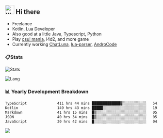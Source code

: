 ## <img alt="wave" src="https://raw.githubusercontent.com/MartinHeinz/MartinHeinz/master/wave.gif" width="30px"> Hi there

- Freelance
- Kotlin, Lua Developer
- Also good at a little Java, Typescript, Python
- Play [osu! mania](https://osu.ppy.sh/users/29808669), l4d2, and more game
- Currently working [ChatLuna](https://github.com/ChatLunaLab), [lua-parser](https://github.com/dingyi222666/lua-parser), [AndroCode](https://github.com/dingyi222666/AndroCode)

### 📋Stats

![Stats](https://github-readme-stats.vercel.app/api?username=dingyi222666&show_icons=true&icon_color=47A69E&title_color=47A69E&count_private=true)    

![Lang](https://github-readme-stats.vercel.app/api/top-langs/?username=dingyi222666&layout=compact&title_color=47A69E&hide=html,css,c,c%2B%2B)   

### 📊 Yearly Development Breakdown

<!--START_SECTION:waka-->

```txt
TypeScript              411 hrs 44 mins █████████████▓░░░░░░░░░░░   54.37 %
Kotlin                  149 hrs 43 mins █████░░░░░░░░░░░░░░░░░░░░   19.77 %
Markdown                41 hrs 15 mins  █▒░░░░░░░░░░░░░░░░░░░░░░░   05.45 %
JSON                    40 hrs 34 mins  █▒░░░░░░░░░░░░░░░░░░░░░░░   05.36 %
JavaScript              30 hrs 42 mins  █░░░░░░░░░░░░░░░░░░░░░░░░   04.06 %
```

<!--END_SECTION:waka-->

![](https://komarev.com/ghpvc/?username=dingyi222666)
